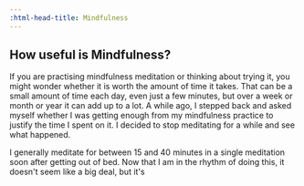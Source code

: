 ```yaml
---
:html-head-title: Mindfulness
---
```

## How useful is Mindfulness?

If you are practising mindfulness meditation or thinking about trying it, you might wonder whether it is worth the amount of time it takes. That can be a small amount of time each day, even just a few minutes, but over a week or month or year it can add up to a lot. A while ago, I stepped back and asked myself whether I was getting enough from my mindfulness practice to justify the time I spent on it. I decided to stop meditating for a while and see what happened.

I generally meditate for between 15 and 40 minutes in a single meditation soon after getting out of bed. Now that I am in the rhythm of doing this, it doesn't seem like a big deal, but it's 
